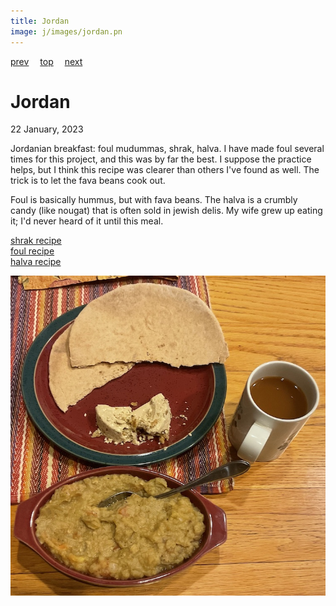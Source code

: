 ```yaml
---
title: Jordan
image: j/images/jordan.pn
---
```

[prev](japan.md)&emsp;
[top](../index.md)&emsp;
[next](../k/kazakhstan.md)
# Jordan
22 January, 2023

Jordanian breakfast: foul mudummas, shrak, halva. I have made foul
several times for this project, and this was by far the best. I
suppose the practice helps, but I think this recipe was clearer than
others I've found as well. The trick is to let the fava beans cook
out.

Foul is basically hummus, but with fava beans. The halva is a crumbly
candy (like nougat) that is often sold in jewish delis. My wife grew
up eating it; I'd never heard of it until this meal.

[shrak recipe](https://www.internationalcuisine.com/jordanian-shrak/)<br>
[foul recipe](https://www.cheftariq.com/recipe/foul-mudammas/)<br>
[halva recipe](https://amiraspantry.com/halva-recipe/)


![breakfast](images/jordan.jpeg)
